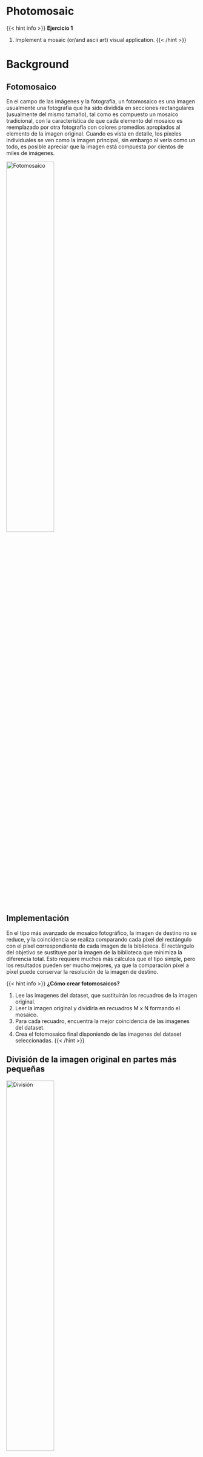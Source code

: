 # Photomosaic

{{< hint info >}}
**Ejercicio 1**  
1. Implement a mosaic (or/and ascii art) visual application.
{{< /hint >}}


# Background

## Fotomosaico

En el campo de las imágenes y la fotografía, un fotomosaico es una imagen usualmente una fotografía que ha sido dividida en secciones rectangulares (usualmente del mismo tamaño), tal como es compuesto un mosaico tradicional, con la característica de que cada elemento del mosaico es reemplazado por otra fotografía con colores promedios apropiados al elemento de la imagen original. Cuando es vista en detalle, los píxeles individuales se ven como la imagen principal, sin embargo al verla como un todo, es posible apreciar que la imagen está compuesta por cientos de miles de imágenes.

<img src="https://img.unocero.com/2019/07/unocero-photomosaic.jpg" alt="Fotomosaico" style="width: 50%;"/>

## Implementación

En el tipo más avanzado de mosaico fotográfico, la imagen de destino no se reduce, y la coincidencia se realiza comparando cada píxel del rectángulo con el píxel correspondiente de cada imagen de la biblioteca. El rectángulo del objetivo se sustituye por la imagen de la biblioteca que minimiza la diferencia total. Esto requiere muchos más cálculos que el tipo simple, pero los resultados pueden ser mucho mejores, ya que la comparación píxel a píxel puede conservar la resolución de la imagen de destino.

{{< hint info >}}
**¿Cómo crear fotomosaicos?**  
1. Lee las imagenes del dataset, que sustituirán los recuadros de la imagen original.
2. Leer la imagen original y dividirla en recuadros M x N formando el mosaico.
3. Para cada recuadro, encuentra la mejor coincidencia de las imagenes del dataset.
4. Crea el fotomosaico final disponiendo de las imagenes del dataset  seleccionadas.
{{< /hint >}}

## División de la imagen original en partes más pequeñas

<img src="https://media.geeksforgeeks.org/wp-content/uploads/Capture_2-1.jpg" alt="División" style="width: 50%;"/>

## Promediando los valores de los colores
Cada píxel de una imagen tiene un color que puede ser representado por sus valores de rojo, verde y azul. En este caso, se están utilizando imágenes de 8 bits, por lo que cada uno de estos componentes tiene un valor de 8 bits en el rango [0, 255]. Dada una imagen con un total de N píxeles, el promedio RGB se calcula de la siguiente manera:

<img src="https://www.geeksforgeeks.org/wp-content/ql-cache/quicklatex.com-34611203bc6570718be7cb97960bd09b_l3.svg" alt="Promedio colores">


## Eligiendo la mejor imagen para un recuadro

Para el fotomosaico, hay que encontrar una imagen coincidente entre las imágenes del dataset. Para determinar si la imágen coincide con el recuadro seleccionado, utilice los valores RGB medios. La coincidencia más cercana es la imagen con el valor RGB medio más próximo.

<img src="https://www.geeksforgeeks.org/wp-content/ql-cache/quicklatex.com-4bfef269686704233f1e9efbbd7b94f9_l3.svg" alt="eligiendo la mejor imagen">


# Código


{{< p5-global-iframe id="breath" width="600" height="600" >}}
let picture;
let w_scaled;
let h_scaled;
let availableColors;
let dataset= [];
let loadedImages = [];
const scaleFactor = 6;
const datasetSize =70;

function preload() {
    const location = 'https://github.com/emmendezp/RGB/blob/ccb331bdf9f0951e144d7a30ac9e47ab64e383da/content/docs/Talleres/pesebre.png'
    picture = loadImage(location);
    loadStrings('dataset.txt',loadDataset)
    noLoop()
}

function setup() {
    createCanvas(600, 600);
    noLoop();
}

function draw() {
    w_scaled = Math.floor(picture.width / scaleFactor);
    h_scaled = Math.floor(picture.height / scaleFactor);
    picture.resize(w_scaled,h_scaled);
    picture.loadPixels();
    for(let x = 0; x < w_scaled; x++) {
        for(let y = 0; y < h_scaled; y++) {
            const [r, g, b] = picture.get(x, y);
            const index = closestColor(r,g,b);
            const pixelImage = loadedImages[index];
            image(pixelImage,x*scaleFactor, y*scaleFactor);
        }
    }
}

function closestColor(r,g,b) {
    let minDistance = -1;
    let index;
    for (let i=0; i < datasetSize; ++i) {
        const img_i = dataset[i];
        let distance = dist(r,g,b,img_i[0],img_i[1],img_i[2]);
        if (minDistance == -1 || distance < minDistance) {
            minDistance = distance;
            index = i;
        }
    }
    noLoop();
    return index;
}

function loadDataset(availableColors){
    availableColors.slice(0,datasetSize).map(c => {
        const r = parseInt(c.substring(0,3),10);
        const g = parseInt(c.substring(4,7),10);
        const b = parseInt(c.substring(8,11),10);
        dataset.push([r,g,b]);
        loadImage(`/dataset/${c}`, il => { 
            il.resize(scaleFactor,scaleFactor);
            loadedImages.push(il);
        })
    })
    noLoop();
}

function keyPressed() {
    if (key === "d") {
        image(picture,0,0);
    }
  }


{{< /p5-global-iframe >}}




# Bibliografía:
* Waterfall illusion. (s/f). The Illusions Index. Recuperado el 6 de septiembre de 2022, de https://www-illusionsindex-org.translate.goog/ir/waterfall-illusion?_x_tr_sl=auto&_x_tr_tl=es&_x_tr_hl=es-419

* Bach, M. (s/f). “Stepping feet” motion illusion. Michaelbach.de. Recuperado el 6 de septiembre de 2022, de https://michaelbach.de/ot/mot-feetLin/

* Michael's   Visual Phenomena & Optical Illusions. Recuperado el 6 de septiembre de 2022, de 
 https://michaelbach.de/ot/lum-lazyShadow/7



